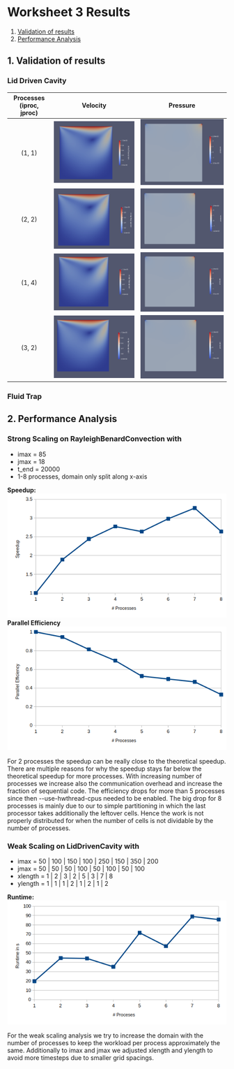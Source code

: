# Worksheet 3 Results

1. [Validation of results](#1-validation-of-results)  
2. [Performance Analysis](#2-performance-analysis)  

## 1. Validation of results

### Lid Driven Cavity

Processes (iproc, jproc) | Velocity       |  Pressure
:-----------------------:|:--------------:|:------------:
(1, 1) | ![LidDrivenCavity/uv_1_1.png](./LidDrivenCavity/uv_1_1.png) | ![LidDrivenCavity/p_1_1.png](./LidDrivenCavity/p_1_1.png)
(2, 2) | ![LidDrivenCavity/uv_2_2.png](./LidDrivenCavity/uv_2_2.png) | ![LidDrivenCavity/p_2_2.png](./LidDrivenCavity/p_2_2.png)
(1, 4) | ![LidDrivenCavity/uv_1_4.png](./LidDrivenCavity/uv_1_4.png) | ![LidDrivenCavity/p_1_4.png](./LidDrivenCavity/p_1_4.png)
(3, 2) | ![LidDrivenCavity/uv_3_2.png](./LidDrivenCavity/uv_3_2.png) | ![LidDrivenCavity/p_3_2.png](./LidDrivenCavity/p_3_2.png)

### Fluid Trap


## 2. Performance Analysis  

### Strong Scaling on RayleighBenardConvection with

* imax = 85  
* jmax = 18  
* t_end = 20000
* 1-8 processes, domain only split along x-axis

**Speedup:**  
![StrongScaling/Speedup.png](./StrongScaling/Speedup.png)  
**Parallel Efficiency**  
![StrongScaling/Efficiency.png](./StrongScaling/Efficiency.png)  

For 2 processes the speedup can be really close to the theoretical speedup. There are multiple reasons for why the speedup stays far below the theoretical speedup for more processes. With increasing number of processes we increase also the communication overhead and increase the fraction of sequential code. The efficiency drops for more than 5 processes since then --use-hwthread-cpus needed to be enabled. The big drop for 8 processes is mainly due to our to simple partitioning in which the last processor takes additionally the leftover cells. Hence the work is not properly distributed for when the number of cells is not dividable by the number of processes.

### Weak Scaling on LidDrivenCavity with

* imax =     50 | 100 | 150 | 100 | 250 | 150 | 350 | 200
* jmax =     50 | 50  | 50  | 100 | 50  | 100 | 50  | 100  
* xlength =  1 | 2 | 3 | 2 | 5 | 3 | 7 | 8  
* ylength =  1 | 1 | 1 | 2 | 1 | 2 | 1 | 2

**Runtime:**  
![WeakScaling/Runtime.png](./WeakScaling/Runtime.png)  

For the weak scaling analysis we try to increase the domain with the number of processes to keep the workload per process approximately the same. Additionally to imax and jmax we adjusted xlength and ylength to avoid more timesteps due to smaller grid spacings.  